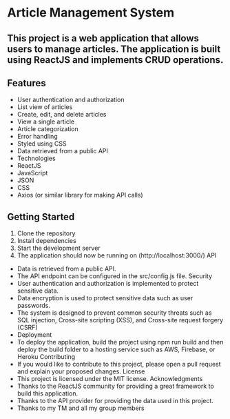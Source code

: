 # Article Management System
## This project is a web application that allows users to manage articles. The application is built using ReactJS and implements CRUD operations.
## Features
- User authentication and authorization
- List view of articles
- Create, edit, and delete articles
- View a single article
- Article categorization
- Error handling
- Styled using CSS
- Data retrieved from a public API
- Technologies
- ReactJS
- JavaScript
- JSON
- CSS
- Axios (or similar library for making API calls)
## Getting Started
1. Clone the repository
2. Install dependencies
3. Start the development server
4. The application should now be running on (http://localhost:3000/)
API
- Data is retrieved from a public API.
- The API endpoint can be configured in the src/config.js file.
Security
-  User authentication and authorization is implemented to protect sensitive data.
- Data encryption is used to protect sensitive data such as user passwords.
- The system is designed to prevent common security threats such as SQL injection, Cross-site scripting (XSS), and Cross-site request forgery (CSRF)
- Deployment
- To deploy the application, build the project using npm run build and then deploy the build folder to a hosting service such as AWS, Firebase, or Heroku
Contributing
- If you would like to contribute to this project, please open a pull request and explain your proposed changes.
License
- This project is licensed under the MIT license.
Acknowledgments
- Thanks to the ReactJS community for providing a great framework to build this application.
- Thanks to the API provider for providing the data used in this project.
- Thanks to my TM and all my group members